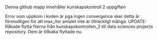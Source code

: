 Denna github mapp innehåller kunskapskontroll 2 uppgiften

Error som uppkom i koden är pga ingen convergence sker detta är förmodligen för att max_iter antalet inte är tillräckligt många.
UPDATE: Råkade flytta filerna från kunskapskontrollen_2 till data sciences projects repository. Dem är tillbaka flyttade nu.
